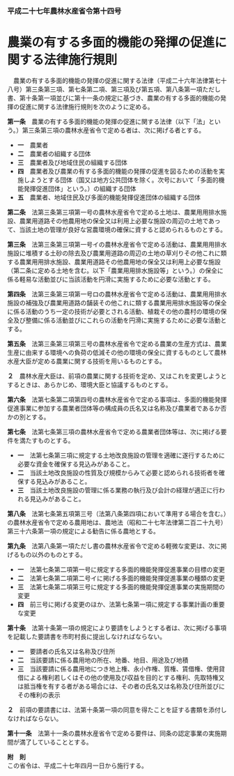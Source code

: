 ### 平成二十七年農林水産省令第十四号  
# 農業の有する多面的機能の発揮の促進に関する法律施行規則  
　農業の有する多面的機能の発揮の促進に関する法律（平成二十六年法律第七十八号）第三条第三項、第七条第二項、第三項及び第五項、第八条第一項ただし書、第十条第一項並びに第十一条の規定に基づき、農業の有する多面的機能の発揮の促進に関する法律施行規則を次のように定める。  
  
**第一条**　農業の有する多面的機能の発揮の促進に関する法律（以下「法」という。）第三条第三項の農林水産省令で定める者は、次に掲げる者とする。  
* **一**　農業者  
* **二**　農業者の組織する団体  
* **三**　農業者及び地域住民の組織する団体  
* **四**　農業者及び農業の有する多面的機能の発揮の促進を図るための活動を実施しようとする団体（国又は地方公共団体を除く。次号において「多面的機能発揮促進団体」という。）の組織する団体  
* **五**　農業者、地域住民及び多面的機能発揮促進団体の組織する団体  
  
**第二条**　法第三条第三項第一号の農林水産省令で定める土地は、農業用用排水施設、農業用道路その他農用地の保全又は利用上必要な施設の周辺の土地であって、当該土地の管理が良好な営農環境の確保に資すると認められるものとする。  
  
**第三条**　法第三条第三項第一号イの農林水産省令で定める活動は、農業用用排水施設に堆積する土砂の除去及び農業用道路の周辺の土地の草刈りその他これに類する農業用用排水施設、農業用道路その他農用地の保全又は利用上必要な施設（第二条に定める土地を含む。以下「農業用用排水施設等」という。）の保全に係る軽易な活動並びに当該活動を円滑に実施するために必要な活動とする。  
  
**第四条**　法第三条第三項第一号ロの農林水産省令で定める活動は、農業用用排水施設の補強及び農業用道路の舗装その他これに類する農業用用排水施設等の保全に係る活動のうち一定の技術が必要とされる活動、植栽その他の農村の環境の保全及び整備に係る活動並びにこれらの活動を円滑に実施するために必要な活動とする。  
  
**第五条**　法第三条第三項第三号の農林水産省令で定める農業の生産方式は、農業生産に由来する環境への負荷の低減その他の環境の保全に資するものとして農林水産大臣が定める農業に関する技術を用いるものとする。  
  
**２**　農林水産大臣は、前項の農業に関する技術を定め、又はこれを変更しようとするときは、あらかじめ、環境大臣と協議するものとする。  
  
**第六条**　法第七条第二項第四号の農林水産省令で定める事項は、多面的機能発揮促進事業に参加する農業者団体等の構成員の氏名又は名称及び農業者であるか否かの別とする。  
  
**第七条**　法第七条第三項の農林水産省令で定める農業者団体等は、次に掲げる要件を満たすものとする。  
* **一**　法第七条第三項に規定する土地改良施設の管理を適確に遂行するために必要な資金を確保する見込みがあること。  
* **二**　当該土地改良施設の性質及び規模からみて必要と認められる技術者を確保する見込みがあること。  
* **三**　当該土地改良施設の管理に係る業務の執行及び会計の経理が適正に行われる見込みがあること。  
  
**第八条**　法第七条第五項第三号（法第八条第四項において準用する場合を含む。）の農林水産省令で定める農用地は、農地法（昭和二十七年法律第二百二十九号）第三十六条第一項の規定による勧告に係る農地とする。  
  
**第九条**　法第八条第一項ただし書の農林水産省令で定める軽微な変更は、次に掲げるもの以外のものとする。  
* **一**　法第七条第二項第一号に規定する多面的機能発揮促進事業の目標の変更  
* **二**　法第七条第二項第二号イに掲げる多面的機能発揮促進事業の種類の変更  
* **三**　法第七条第二項第三号に規定する多面的機能発揮促進事業の実施期間の変更  
* **四**　前三号に掲げる変更のほか、法第七条第一項に規定する事業計画の重要な変更  
  
**第十条**　法第十条第一項の規定により要請をしようとする者は、次に掲げる事項を記載した要請書を市町村長に提出しなければならない。  
* **一**　要請者の氏名又は名称及び住所  
* **二**　当該要請に係る農用地の所在、地番、地目、用途及び地積  
* **三**　当該要請に係る農用地につき地上権、永小作権、質権、賃借権、使用貸借による権利若しくはその他の使用及び収益を目的とする権利、先取特権又は抵当権を有する者がある場合には、その者の氏名又は名称及び住所並びにその権利の表示  
  
**２**　前項の要請書には、法第十条第一項の同意を得たことを証する書類を添付しなければならない。  
  
**第十一条**　法第十一条の農林水産省令で定める要件は、同条の認定事業の実施期間が満了していることとする。  
  
**附　則**  
この省令は、平成二十七年四月一日から施行する。  
  
